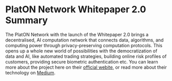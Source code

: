 # PlatON Network Whitepaper 2.0 Summary

The PlatON Network with the launch of the Whitepaper 2.0 brings a decentralised, AI computation network that connects data, algorithms, and computing power through privacy-preserving computation protocols.
This opens up a whole new world of possibilities with the democratization of data and AI, like automated trading strategies, building online risk profiles of customers, providing secure biometric authentication etc.
You can learn more about the project here on their [official webite](https://www.platon.network), or read more about their technology on [Medium](https://medium.com/platon-network/platon-2-0-white-paper-decentralized-privacy-preserving-ai-network-part-1-77f69135e05).
